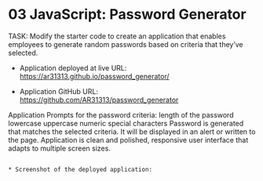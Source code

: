 # 03 JavaScript: Password Generator

TASK: Modify the starter code to create an application that enables employees to generate random passwords based on criteria that they’ve selected.  

* Application deployed at live URL:
https://ar31313.github.io/password_generator/

* Application GitHub URL:
https://github.com/AR31313/password_generator


Application Prompts for the password criteria: 
    length of the password
    lowercase
    uppercase
    numeric
    special characters
Password is generated that matches the selected criteria.
It will be displayed in an alert or written to the page.
Application is clean and polished, responsive user interface that adapts to multiple screen sizes.
```

* Screenshot of the deployed application:
